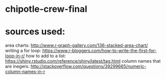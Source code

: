 # chipotle-crew-final

# sources used:
area charts: http://www.r-graph-gallery.com/136-stacked-area-chart/
writing a for loop: https://www.r-bloggers.com/how-to-write-the-first-for-loop-in-r/
how to add to a list: https://shiny.rstudio.com/reference/shiny/latest/tag.html
column names that are inegers: http://stackoverflow.com/questions/39299665/numeric-column-names-in-r
